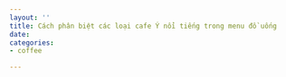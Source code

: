 ```yaml
---
layout: ''
title: Cách phân biệt các loại cafe Ý nổi tiếng trong menu đồ uống
date: 
categories:
- coffee

---
```

